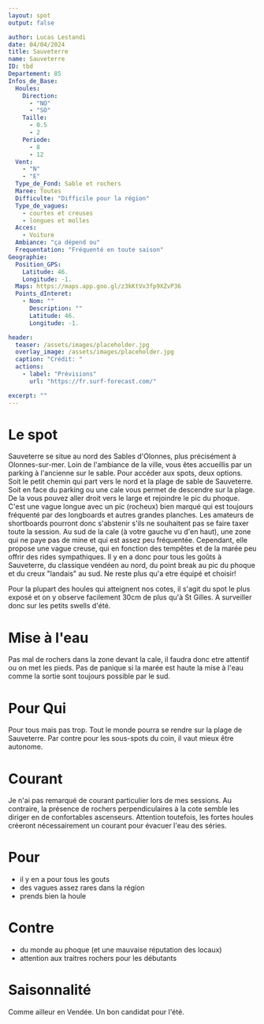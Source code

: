 ```yaml
---
layout: spot
output: false

author: Lucas Lestandi
date: 04/04/2024
title: Sauveterre
name: Sauveterre
ID: tbd
Departement: 85
Infos_de_Base:
  Houles:
    Direction:
      - "NO"
      - "SO"
    Taille:
      - 0.5
      - 2
    Periode:
      - 8
      - 12
  Vent:
    - "N"
    - "E"
  Type_de_Fond: Sable et rochers
  Maree: Toutes
  Difficulte: "Difficile pour la région"
  Type_de_vagues:
    - courtes et creuses
    - longues et molles
  Acces:
    - Voiture
  Ambiance: "ça dépend ou"
  Frequentation: "Fréquenté en toute saison"
Geographie:
  Position_GPS:
    Latitude: 46.
    Longitude: -1.
  Maps: https://maps.app.goo.gl/z3kKtVx3fp9XZvP36
  Points_dInteret:
    - Nom: ""
      Description: ""
      Latitude: 46.
      Longitude: -1.

header: 
  teaser: /assets/images/placeholder.jpg
  overlay_image: /assets/images/placeholder.jpg
  caption: "Crédit: "
  actions:
    - label: "Prévisions"
      url: "https://fr.surf-forecast.com/"

excerpt: ""
---
```


# Le spot
Sauveterre se situe au nord des Sables d'Olonnes, plus précisément à Olonnes-sur-mer. Loin de l'ambiance de la ville, vous êtes accueillis par un parking à l'ancienne sur le sable. Pour accéder aux spots, deux options. Soit le petit chemin qui part vers le nord et la plage de sable de Sauveterre. Soit en face du parking ou une cale vous permet de descendre sur la plage. De la vous pouvez aller droit vers le large et rejoindre le pic du phoque. C'est une vague longue avec un pic (rocheux) bien marqué qui est toujours fréquenté par des longboards et autres grandes planches. Les amateurs de shortboards pourront donc s'abstenir s'ils ne souhaitent pas se faire taxer toute la session. Au sud de la cale (à votre gauche vu d'en haut), une zone qui ne paye pas de mine et qui est assez peu fréquentée. Cependant, elle propose une vague creuse, qui en fonction des tempêtes et de la marée peu offrir des rides sympathiques.
Il y en a donc pour tous les goûts à Sauveterre, du classique vendéen au nord, du point break au pic du phoque et du creux "landais" au sud. Ne reste plus qu'a etre équipé et choisir!

Pour la plupart des houles qui atteignent nos cotes, il s'agit du spot le plus exposé et on y observe facilement 30cm de plus qu'à St Gilles. A surveiller donc sur les petits swells d'été. 

# Mise à l'eau
Pas mal de rochers dans la zone devant la cale, il faudra donc etre attentif ou on met les pieds. Pas de panique si la marée est haute la mise à l'eau comme la sortie sont toujours possible par le sud.

# Pour Qui
Pour tous mais pas trop. Tout le monde pourra se rendre sur la plage de Sauveterre. Par contre pour les sous-spots du coin, il vaut mieux être autonome.

# Courant
Je n'ai pas remarqué de courant particulier lors de mes sessions. Au contraire, la présence de rochers perpendiculaires à la cote semble les diriger en de confortables ascenseurs. Attention toutefois, les fortes houles créeront nécessairement un courant pour évacuer l'eau des séries.

# Pour
- il y en a pour tous les gouts
- des vagues assez rares dans la région
- prends bien la houle

# Contre
- du monde au phoque (et une mauvaise réputation des locaux)
- attention aux traitres rochers pour les débutants

# Saisonnalité
Comme ailleur en Vendée. Un bon candidat pour l'été.
